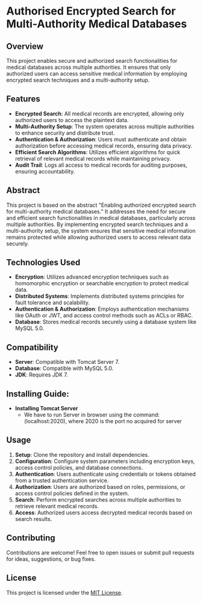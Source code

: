 # Authorised Encrypted Search for Multi-Authority Medical Databases

## Overview
This project enables secure and authorized search functionalities for medical databases across multiple authorities. It ensures that only authorized users can access sensitive medical information by employing encrypted search techniques and a multi-authority setup.

## Features
- **Encrypted Search**: All medical records are encrypted, allowing only authorized users to access the plaintext data.
- **Multi-Authority Setup**: The system operates across multiple authorities to enhance security and distribute trust.
- **Authentication & Authorization**: Users must authenticate and obtain authorization before accessing medical records, ensuring data privacy.
- **Efficient Search Algorithms**: Utilizes efficient algorithms for quick retrieval of relevant medical records while maintaining privacy.
- **Audit Trail**: Logs all access to medical records for auditing purposes, ensuring accountability.

## Abstract
This project is based on the abstract "Enabling authorized encrypted search for multi-authority medical databases." It addresses the need for secure and efficient search functionalities in medical databases, particularly across multiple authorities. By implementing encrypted search techniques and a multi-authority setup, the system ensures that sensitive medical information remains protected while allowing authorized users to access relevant data securely.

## Technologies Used
- **Encryption**: Utilizes advanced encryption techniques such as homomorphic encryption or searchable encryption to protect medical data.
- **Distributed Systems**: Implements distributed systems principles for fault tolerance and scalability.
- **Authentication & Authorization**: Employs authentication mechanisms like OAuth or JWT, and access control methods such as ACLs or RBAC.
- **Database**: Stores medical records securely using a database system like MySQL 5.0.

## Compatibility
- **Server**: Compatible with Tomcat Server 7.
- **Database**: Compatible with MySQL 5.0.
- **JDK**: Requires JDK 7.

## Installing Guide:
- **Installing Tomcat Server**
    - We have to run Server in browser using the command: (localhost:2020), where 2020 is the port no acquired for server

## Usage
1. **Setup**: Clone the repository and install dependencies.
2. **Configuration**: Configure system parameters including encryption keys, access control policies, and database connections.
3. **Authentication**: Users authenticate using credentials or tokens obtained from a trusted authentication service.
4. **Authorization**: Users are authorized based on roles, permissions, or access control policies defined in the system.
5. **Search**: Perform encrypted searches across multiple authorities to retrieve relevant medical records.
6. **Access**: Authorized users access decrypted medical records based on search results.

## Contributing
Contributions are welcome! Feel free to open issues or submit pull requests for ideas, suggestions, or bug fixes.

## License
This project is licensed under the [MIT License](LICENSE).
